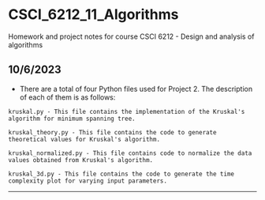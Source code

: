 # CSCI_6212_11_Algorithms
Homework and project notes for course CSCI 6212 - Design and analysis of algorithms

## 10/6/2023
* There are a total of four Python files used for Project 2. The description of each of them is as follows:
```
kruskal.py - This file contains the implementation of the Kruskal's algorithm for minimum spanning tree.
```
```
kruskal_theory.py - This file contains the code to generate theoretical values for Kruskal's algorithm.
```
```
kruskal_normalized.py - This file contains code to normalize the data values obtained from Kruskal's algorithm.
```
```
kruskal_3d.py - This file contains the code to generate the time complexity plot for varying input parameters.
```
---
